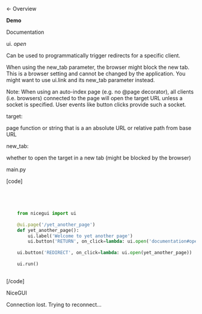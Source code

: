 

← Overview

**Demo**

Documentation

ui. _open_

Can be used to programmatically trigger redirects for a specific client.

When using the new_tab parameter, the browser might block the new tab. This is a browser setting and cannot be changed by the application. You might want to use ui.link and its new_tab parameter
instead.

Note: When using an auto-index page (e.g. no @page decorator), all clients (i.e. browsers) connected to the page will open the target URL unless a socket is specified. User events like button clicks
provide such a socket.

target:

    

page function or string that is a an absolute URL or relative path from base URL

new_tab:

    

whether to open the target in a new tab (might be blocked by the browser)

main.py

[code]
```python




    from nicegui import ui
    
    @ui.page('/yet_another_page')
    def yet_another_page():
        ui.label('Welcome to yet another page')
        ui.button('RETURN', on_click=lambda: ui.open('documentation#open'))
    
    ui.button('REDIRECT', on_click=lambda: ui.open(yet_another_page))
    
    ui.run()
    


```
[/code]


NiceGUI

Connection lost. Trying to reconnect...

